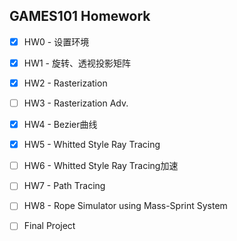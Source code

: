 ## GAMES101 Homework

- [x] HW0 - 设置环境 
- [x] HW1 - 旋转、透视投影矩阵
- [x] HW2 - Rasterization
- [ ] HW3 - Rasterization Adv. 
- [x] HW4 - Bezier曲线
- [x] HW5 - Whitted Style Ray Tracing
- [ ] HW6 - Whitted Style Ray Tracing加速 
- [ ] HW7 - Path Tracing 
- [ ] HW8 - Rope Simulator using Mass-Sprint System
- [ ] Final Project

